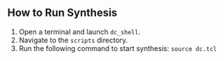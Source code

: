 ## How to Run Synthesis

1. Open a terminal and launch `dc_shell`.
2. Navigate to the `scripts` directory.
3. Run the following command to start synthesis:  `source dc.tcl`
